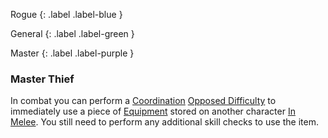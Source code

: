 Rogue
{: .label .label-blue }

General
{: .label .label-green }

Master
{: .label .label-purple }
### Master Thief

In combat you can perform a [Coordination](Core/Agility#Coordination) [Opposed Difficulty](Core/Skills#Opposed%20Difficulty) to immediately use a piece of [Equipment](Core/Equipment) stored on another character [In Melee](Core/Effects#In%20Melee). You still need to perform any additional skill checks to use the item.
